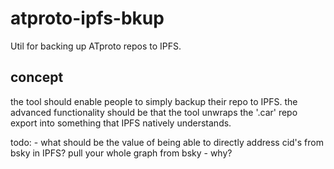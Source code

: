 # atproto-ipfs-bkup

Util for backing up ATproto repos to IPFS.

## concept

the tool should enable people to simply backup their repo to IPFS.
the advanced functionality should be that the tool unwraps the '.car' repo export into something that IPFS natively understands.

todo: - what should be the value of being able to directly address cid's from bsky in IPFS? pull your whole graph from bsky - why?
